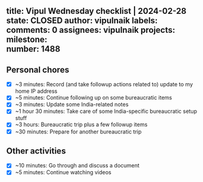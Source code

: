 title:	Vipul Wednesday checklist | 2024-02-28
state:	CLOSED
author:	vipulnaik
labels:	
comments:	0
assignees:	vipulnaik
projects:	
milestone:	
number:	1488
--
## Personal chores

- [x] ~3 minutes: Record (and take followup actions related to) update to my home IP address
- [x] ~5 minutes: Continue following up on some bureaucratic items
- [x] ~3 minutes: Update some India-related notes
- [x] ~1 hour 30 minutes: Take care of some India-specific bureaucratic setup stuff
- [x] ~3 hours: Bureaucratic trip plus a few followup items
- [x] ~30 minutes: Prepare for another bureaucratic trip

## Other activities

- [x] ~10 minutes: Go through and discuss a document
- [x] ~5 minutes: Continue watching videos 
